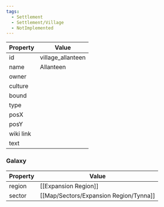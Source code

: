 ```yaml
---
tags:
  - Settlement
  - Settlement/Village
  - NotImplemented
---
```


| Property  | Value             |
| --------- | ----------------- |
| id        | village_allanteen |
| name      | Allanteen         |
| owner     |                   |
| culture   |                   |
| bound     |                   |
| type      |                   |
| posX      |                   |
| posY      |                   |
| wiki link |                   |
| text      |                   |

### Galaxy
| Property | Value                |
| -------- | -------------------- |
| region   | [[Expansion Region]] |
| sector   | [[Map/Sectors/Expansion Region/Tynna]]            |

